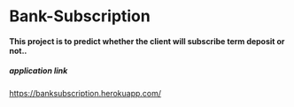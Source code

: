 # Bank-Subscription

#### This project is to predict whether the client will subscribe term deposit or not..

##### application link
https://banksubscription.herokuapp.com/
